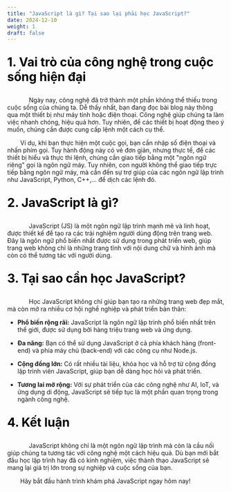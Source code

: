 ```yaml
---
title: "JavaScript là gì? Tại sao lại phải học JavaScript?"
date: 2024-12-10
weight: 1
draft: false
---
```

<p style="font-size: 2em; font-weight: bold; color: black;">1. Vai trò của công nghệ trong cuộc sống hiện đại
<p style="text-indent: 50px;">Ngày nay, công nghệ đã trở thành một phần không thể thiếu trong cuộc sống của chúng ta. Dễ thấy nhất, bạn đang đọc bài blog này thông qua một thiết bị như máy tính hoặc điện thoại. Công nghệ giúp chúng ta làm việc nhanh chóng, hiệu quả hơn. Tuy nhiên, để các thiết bị hoạt động theo ý muốn, chúng cần được cung cấp lệnh một cách cụ thể. <p style="text-indent: 30px;">Ví dụ, khi bạn thực hiện một cuộc gọi, bạn cần nhập số điện thoại và nhấn phím gọi. Tuy hành động này có vẻ đơn giản, nhưng thực tế, để các thiết bị hiểu và thực thi lệnh, chúng cần giao tiếp bằng một "ngôn ngữ riêng" gọi là ngôn ngữ máy. Tuy nhiên, con người không thể giao tiếp trực tiếp bằng ngôn ngữ máy, mà cần đến sự trợ giúp của các ngôn ngữ lập trình như JavaScript, Python, C++,... để dịch các lệnh đó.

<p style="font-size: 2em; font-weight: bold; color: black;">2. JavaScript là gì?
<p style="text-indent: 50px;">JavaScript (JS) là một ngôn ngữ lập trình mạnh mẽ và linh hoạt, được thiết kế để tạo ra các trải nghiệm người dùng động trên trang web. Đây là ngôn ngữ phổ biến nhất được sử dụng trong phát triển web, giúp trang web không chỉ là những trang tĩnh với nội dung chữ và hình ảnh mà còn có thể tương tác với người dùng.

<p style="font-size: 2em; font-weight: bold; color: black;">3. Tại sao cần học JavaScript?
<p style="text-indent: 50px;">Học JavaScript không chỉ giúp bạn tạo ra những trang web đẹp mắt, mà còn mở ra nhiều cơ hội nghề nghiệp và phát triển bản thân: 

- **Phổ biến rộng rãi:** JavaScript là ngôn ngữ lập trình phổ biến nhất trên thế giới, được sử dụng bởi hàng triệu trang web và ứng dụng. 

- **Đa năng:** Bạn có thể sử dụng JavaScript ở cả phía khách hàng (front-end) và phía máy chủ (back-end) với các công cụ như Node.js. 

- **Cộng đồng lớn:** Có rất nhiều tài liệu, khóa học và hỗ trợ từ cộng đồng lập trình viên JavaScript, giúp bạn dễ dàng học hỏi và phát triển. 

- **Tương lai mở rộng:** Với sự phát triển của các công nghệ như AI, IoT, và ứng dụng di động, JavaScript sẽ tiếp tục là một phần quan trọng trong ngành công nghệ.

<p style="font-size: 2em; font-weight: bold; color: black;">4. Kết luận
<p style="text-indent: 50px;">JavaScript không chỉ là một ngôn ngữ lập trình mà còn là cầu nối giúp chúng ta tương tác với công nghệ một cách hiệu quả. Dù bạn mới bắt đầu học lập trình hay đã có kinh nghiệm, việc thành thạo JavaScript sẽ mang lại giá trị lớn trong sự nghiệp và cuộc sống của bạn. <p style="text-indent: 30px;">Hãy bắt đầu hành trình khám phá JavaScript ngay hôm nay!

<!-- <div style="text-align: right;">
  <a href="https://dinhtanplinh03.github.io/posts/posts2/" style="display: inline-block; padding: 10px 20px; background-color: green; color: white; text-decoration: none; border-radius: 5px; font-size: 16px;">Chuyển sang bài tiếp theo</a>
</div> -->


